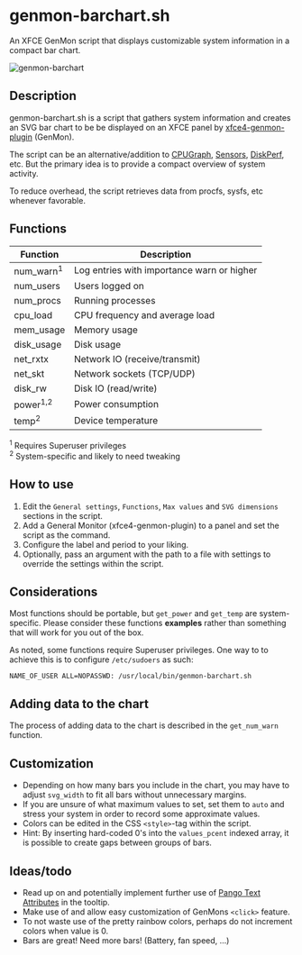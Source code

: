 # genmon-barchart.sh
 An XFCE GenMon script that displays customizable system information in a compact bar chart.

![genmon-barchart](https://user-images.githubusercontent.com/51061686/149675374-45d7606a-7d44-4fc5-aa24-e8ec70bf4e45.gif)

## Description
genmon-barchart.sh is a script that gathers system information and creates an SVG bar chart to be be displayed on an XFCE panel by [xfce4-genmon-plugin](https://gitlab.xfce.org/panel-plugins/xfce4-genmon-plugin) (GenMon).

The script can be an alternative/addition to [CPUGraph](https://docs.xfce.org/panel-plugins/xfce4-cpugraph-plugin/start), [Sensors](https://docs.xfce.org/panel-plugins/xfce4-sensors-plugin/start), [DiskPerf](https://docs.xfce.org/panel-plugins/xfce4-diskperf-plugin/start), etc. But the primary idea is to provide a compact overview of system activity.

To reduce overhead, the script retrieves data from procfs, sysfs, etc whenever favorable.

## Functions
| Function   | Description |
-------------|-------------|
| num_warn<sup>1</sup>  | Log entries with importance warn or higher
| num_users  | Users logged on 
| num_procs  | Running processes
| cpu_load   | CPU frequency and average load
| mem_usage  | Memory usage
| disk_usage | Disk usage
| net_rxtx   | Network IO (receive/transmit)
| net_skt    | Network sockets (TCP/UDP)
| disk_rw    | Disk IO (read/write)
| power<sup>1,2</sup>      | Power consumption
| temp<sup>2</sup>      | Device temperature 

<sup>1</sup> Requires Superuser privileges  
<sup>2</sup> System-specific and likely to need tweaking

## How to use
1. Edit the ``General settings``, ``Functions``, ``Max values`` and ``SVG dimensions`` sections in the script.
2. Add a General Monitor (xfce4-genmon-plugin) to a panel and set the script as the command.
3. Configure the label and period to your liking.
4. Optionally, pass an argument with the path to a file with settings to override the settings within the script.

## Considerations
Most functions should be portable, but ``get_power`` and ``get_temp`` are system-specific. Please consider these functions **examples** rather than something that will work for you out of the box.

As noted, some functions require Superuser privileges. One way to to achieve this is to configure ``/etc/sudoers`` as such:
```
NAME_OF_USER ALL=NOPASSWD: /usr/local/bin/genmon-barchart.sh
```
## Adding data to the chart
The process of adding data to the chart is described in the ``get_num_warn`` function.

## Customization
- Depending on how many bars you include in the chart, you may have to adjust ``svg_width`` to fit all bars without unnecessary margins.
- If you are unsure of what maximum values to set, set them to ``auto`` and stress your system in order to record some approximate values.
- Colors can be edited in the CSS ``<style>``-tag within the script.
- Hint: By inserting hard-coded 0's into the ``values_pcent`` indexed array, it is possible to create gaps between groups of bars.

## Ideas/todo
- Read up on and potentially implement further use of [Pango Text Attributes](https://docs.gtk.org/Pango/pango_markup.html) in the tooltip.
- Make use of and allow easy customization of GenMons ``<click>`` feature.
- To not waste use of the pretty rainbow colors, perhaps do not increment colors when value is 0.
- Bars are great! Need more bars! (Battery, fan speed, ...)

